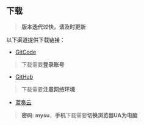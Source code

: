 ## 下载

> **版本迭代过快，请及时更新**

以下渠道提供下载链接：

- [GitCode](https://gitcode.com/OutOfMemories-WorkGroup/SUU)

> 下载需要**登录账号**

- [GitHub](https://github.com/YumeYuka/SUU-Nyanya)

> 下载需要**注意网络环境**

- [蓝奏云](https://ling-yi2333.lanzouw.com/b00176w8ef)

> **密码**: **mysu**，**手机**下载需要**切换浏览器UA为电脑**
